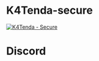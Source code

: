 # K4Tenda-secure

<a href="https://top.gg/bot/868902619110834197">
  <img src="https://top.gg/api/widget/868902619110834197.svg" alt="K4Tenda - Secure" />
  </a>
</article>

# Discord


